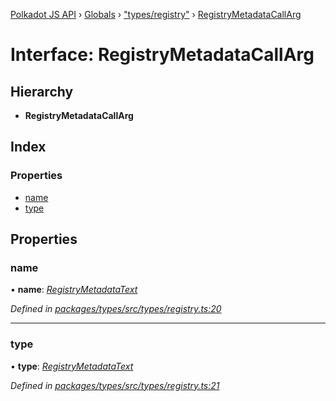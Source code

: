 [Polkadot JS API](../README.md) › [Globals](../globals.md) › ["types/registry"](../modules/_types_registry_.md) › [RegistryMetadataCallArg](_types_registry_.registrymetadatacallarg.md)

# Interface: RegistryMetadataCallArg

## Hierarchy

* **RegistryMetadataCallArg**

## Index

### Properties

* [name](_types_registry_.registrymetadatacallarg.md#name)
* [type](_types_registry_.registrymetadatacallarg.md#type)

## Properties

###  name

• **name**: *[RegistryMetadataText](_types_registry_.registrymetadatatext.md)*

*Defined in [packages/types/src/types/registry.ts:20](https://github.com/polkadot-js/api/blob/cc5b5c81c9/packages/types/src/types/registry.ts#L20)*

___

###  type

• **type**: *[RegistryMetadataText](_types_registry_.registrymetadatatext.md)*

*Defined in [packages/types/src/types/registry.ts:21](https://github.com/polkadot-js/api/blob/cc5b5c81c9/packages/types/src/types/registry.ts#L21)*
